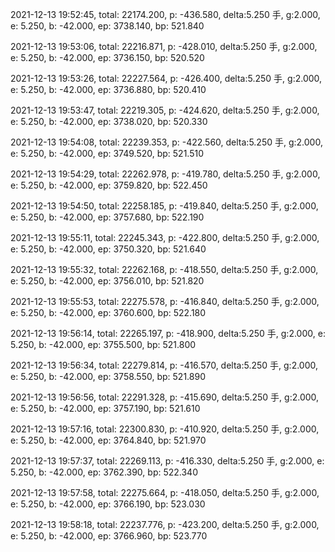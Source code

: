 2021-12-13 19:52:45, total: 22174.200, p: -436.580, delta:5.250 手, g:2.000, e: 5.250, b: -42.000, ep: 3738.140, bp: 521.840

2021-12-13 19:53:06, total: 22216.871, p: -428.010, delta:5.250 手, g:2.000, e: 5.250, b: -42.000, ep: 3736.150, bp: 520.520

2021-12-13 19:53:26, total: 22227.564, p: -426.400, delta:5.250 手, g:2.000, e: 5.250, b: -42.000, ep: 3736.880, bp: 520.410

2021-12-13 19:53:47, total: 22219.305, p: -424.620, delta:5.250 手, g:2.000, e: 5.250, b: -42.000, ep: 3738.020, bp: 520.330

2021-12-13 19:54:08, total: 22239.353, p: -422.560, delta:5.250 手, g:2.000, e: 5.250, b: -42.000, ep: 3749.520, bp: 521.510

2021-12-13 19:54:29, total: 22262.978, p: -419.780, delta:5.250 手, g:2.000, e: 5.250, b: -42.000, ep: 3759.820, bp: 522.450

2021-12-13 19:54:50, total: 22258.185, p: -419.840, delta:5.250 手, g:2.000, e: 5.250, b: -42.000, ep: 3757.680, bp: 522.190

2021-12-13 19:55:11, total: 22245.343, p: -422.800, delta:5.250 手, g:2.000, e: 5.250, b: -42.000, ep: 3750.320, bp: 521.640

2021-12-13 19:55:32, total: 22262.168, p: -418.550, delta:5.250 手, g:2.000, e: 5.250, b: -42.000, ep: 3756.010, bp: 521.820

2021-12-13 19:55:53, total: 22275.578, p: -416.840, delta:5.250 手, g:2.000, e: 5.250, b: -42.000, ep: 3760.600, bp: 522.180

2021-12-13 19:56:14, total: 22265.197, p: -418.900, delta:5.250 手, g:2.000, e: 5.250, b: -42.000, ep: 3755.500, bp: 521.800

2021-12-13 19:56:34, total: 22279.814, p: -416.570, delta:5.250 手, g:2.000, e: 5.250, b: -42.000, ep: 3758.550, bp: 521.890

2021-12-13 19:56:56, total: 22291.328, p: -415.690, delta:5.250 手, g:2.000, e: 5.250, b: -42.000, ep: 3757.190, bp: 521.610

2021-12-13 19:57:16, total: 22300.830, p: -410.920, delta:5.250 手, g:2.000, e: 5.250, b: -42.000, ep: 3764.840, bp: 521.970

2021-12-13 19:57:37, total: 22269.113, p: -416.330, delta:5.250 手, g:2.000, e: 5.250, b: -42.000, ep: 3762.390, bp: 522.340

2021-12-13 19:57:58, total: 22275.664, p: -418.050, delta:5.250 手, g:2.000, e: 5.250, b: -42.000, ep: 3766.190, bp: 523.030

2021-12-13 19:58:18, total: 22237.776, p: -423.200, delta:5.250 手, g:2.000, e: 5.250, b: -42.000, ep: 3766.960, bp: 523.770
